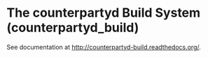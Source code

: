 The counterpartyd Build System (counterpartyd_build)
=====================================================

See documentation at <http://counterpartyd-build.readthedocs.org/>.
